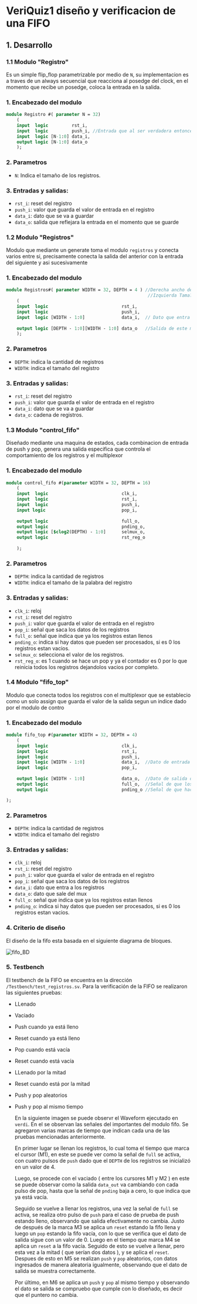 # VeriQuiz1 diseño y verificacion de una FIFO

## 1. Desarrollo

### 1.1 Modulo "Registro"

Es un simple flip_flop parametrizable por medio de `N`, su implementacion es a traves de un always secuencial que reacciona al posedge del clock, en el momento que recibe un posedge, coloca la entrada en la salida.

### 1. Encabezado del modulo

```SystemVerilog
module Registro #( parameter N = 32)
    (
    input  logic         rst_i, 
    input  logic         push_i, //Entrada que al ser verdadera entoncer manda el valor a la salida
    input  logic [N-1:0] data_i,
    output logic [N-1:0] data_o
    );
```

### 2. Parametros
- `N`: Indica el tamaño de los registros.

### 3. Entradas y salidas:

- `rst_i`: reset del registro
- `push_i`: valor que guarda el valor de entrada en el registro
- `data_i`: dato que se va a guardar
- `data_o`: salida que reflejara la entrada en el momento que se guarde


### 1.2 Modulo "Registros"

Modulo que mediante un generate toma el modulo `registros` y conecta varios entre si, precisamente conecta la salida del anterior con la entrada del siguiente y asi sucesivamente

### 1. Encabezado del modulo

```SystemVerilog
module Registros#( parameter WIDTH = 32, DEPTH = 4 ) //Derecha ancho del vector
                                                      //Izquierda Tama?o de los registros 
    (
    input  logic                            rst_i,
    input  logic                            push_i,
    input  logic [WIDTH - 1:0]              data_i,  // Dato que entra al primer flip flop  
      
    output logic [DEPTH - 1:0][WIDTH - 1:0] data_o   //Salida de este modulo.
    );
```

### 2. Parametros
- `DEPTH`: indica la cantidad de registros
- `WIDTH`: indica el tamaño del registro

### 3. Entradas y salidas:

- `rst_i`: reset del registro
- `push_i`: valor que guarda el valor de entrada en el registro
- `data_i`: dato que se va a guardar
- `data_o`: cadena de registros.

### 1.3 Modulo "control_fifo"

Diseñado mediante una maquina de estados, cada combinacion de entrada de push y pop, genera una salida especifica que controla el comportamiento de los registros y el multiplexor

### 1. Encabezado del modulo

```SystemVerilog
module control_fifo #(parameter WIDTH = 32, DEPTH = 16)
    (
    input  logic                            clk_i,
    input  logic                            rst_i,
    input  logic                            push_i,
    input logic                             pop_i,
    
    output logic                            full_o,
    output logic                            pnding_o,
    output logic [$clog2(DEPTH) - 1:0]      selmux_o,
    output logic                            rst_reg_o
    
    );
```

### 2. Parametros
- `DEPTH`: indica la cantidad de registros
- `WIDTH`: indica el tamaño de la palabra del registro

### 3. Entradas y salidas:

- `clk_i`: reloj
- `rst_i`: reset del registro
- `push_i`: valor que guarda el valor de entrada en el registro
- `pop_i`: señal que saca los datos de los registros
- `full_o`: señal que indica que ya los registros estan llenos
- `pnding_o`: indica si hay datos que pueden ser procesados, si es 0 los registros estan vacios.
- `selmux_o`: selecciona el valor de los registros.
- `rst_reg_o`: es 1 cuando se hace un pop y ya el contador es 0 por lo que reinicia todos los registros dejandolos vacios por completo.


### 1.4 Modulo "fifo_top"

Modulo que conecta todos los registros con el multiplexor que se establecio como un solo assign que guarda el valor de la salida segun un indice dado por el modulo de contro

### 1. Encabezado del modulo

```SystemVerilog
module fifo_top #(parameter WIDTH = 32, DEPTH = 4)
    (
    input  logic                            clk_i,  
    input  logic                            rst_i,  
    input  logic                            push_i, 
    input  logic [WIDTH - 1:0]              data_i,  //Dato de entrada que se le hara push
    input  logic                            pop_i,
    
    output logic [WIDTH - 1:0]              data_o,  //Dato de salida despues de hacer pop
    output logic                            full_o,  //Señal de que los registros ya estan llenos 
    output logic                            pnding_o //Señal de que hace falta agregar datos

);
```

### 2. Parametros
- `DEPTH`: indica la cantidad de registros
- `WIDTH`: indica el tamaño del registro

### 3. Entradas y salidas:

- `clk_i`: reloj
- `rst_i`: reset del registro
- `push_i`: valor que guarda el valor de entrada en el registro
- `pop_i`: señal que saca los datos de los registros
- `data_i`: dato que entra a los registros
- `data_o`: dato que sale del mux
- `full_o`: señal que indica que ya los registros estan llenos
- `pnding_o`: indica si hay datos que pueden ser procesados, si es 0 los registros estan vacios.

### 4. Criterio de diseño
El diseño de la fifo esta basada en el siguiente diagrama de bloques.

![fifo_BD](https://github.com/Jeremy185/VeriQuiz1/blob/15b142f0191c177260a61b8839d578aafa6e2aef/Imagenes/block_diagram.png)

### 5. Testbench

El testbench de la FIFO se encuentra en la dirección `/Testbench/test_registros.sv`. Para la verificación de la FIFO se realizaron las siguientes pruebas:

- LLenado
- Vaciado
- Push cuando ya está lleno
- Reset cuando ya está lleno
- Pop cuando está vacía
- Reset cuando está vacía
- LLenado por la mitad
- Reset cuando está por la mitad
- Push y pop aleatorios
- Push y pop al mismo tiempo

  En la siguiente imagen se puede observr el Waveform ejecutado en  `verdi`. En el se observan las señales del importantes del modulo fifo. Se agregaron varias marcas de tiempo que indican cada una de las pruebas mencionadas anteriormente.


  En primer lugar se llenan los registros, lo cual toma el tiempo que marca el cursor (M1), en este se puede ver como la señal de `full` se activa, con cuatro pulsos de `push` dado que el `DEPTH` de los registros se inicializó en un valor de 4.

  Luego, se procede con el vaciado ( entre los cursores M1 y M2 ) en este se puede observar como la salida `data_out` va cambiando con cada pulso de pop, hasta que la señal de `pnding` baja a cero, lo que indica que ya está vacía.

  Seguido se vuelve a llenar los registros, una vez la señal de `full` se activa, se realiza otro pulso de `push` para el caso de prueba de push estando lleno, observando que salida efectivamente no cambia. Justo de después de la marca M3 se aplica un `reset` estando la fifo llena y luego un `pop` estando la fifo vacía, con lo que se verifica que el dato de salida sigue con un valor de 0. Luego en el tiempo que marca M4 se aplica un `reset` a la fifo vacía. Seguido de esto se vuelve a llenar, pero esta vez a la mitad ( que serían dos datos ), y se aplica el `reset`. Despues de esto en M5 se realizan `push` y `pop` aleatorios, con datos ingresados de manera aleatoria igualmente, observando que el dato de salida se muestra correctamente.

  Por último, en M6 se aplica un `push` y `pop` al mismo tiempo y observando el dato se salida se compruebo que cumple con lo diseñado, es decir que el puntero no cambia.

  

  
  







